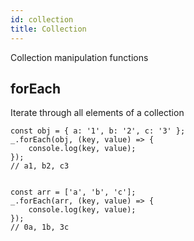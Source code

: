 ```yaml
---
id: collection
title: Collection
---
```


Collection manipulation functions
## forEach

Iterate through all elements of a collection

```
const obj = { a: '1', b: '2', c: '3' };
_.forEach(obj, (key, value) => {
    console.log(key, value);
});
// a1, b2, c3


const arr = ['a', 'b', 'c'];
_.forEach(arr, (key, value) => {
    console.log(key, value);
});
// 0a, 1b, 3c

```
